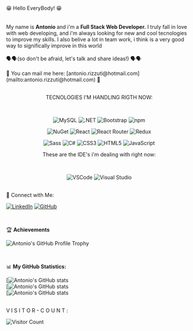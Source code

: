 
<div> 😁 Hello EveryBody! 😁</div>
  <br>
  <br>
 <div> My name is <strong>Antonio </strong> and i'm a <strong>Full Stack Web Developer.</strong> I truly fall in love with web developing, and i'm always looking for new and cool tecnologies to improve my skills. I also belive a lot in team work, i think is a very good way to significally improve in this world  </div>
<br>
🗣️🗣️(so don't be afraid, let's talk and share ideas!) 🗣️🗣️ 
<br> 
<br>
📩 You can mail me here: [antonio.rizzuti@hotmail.com](mailto:antonio.rizzuti@hotmail.com)  📩
<br>
<br>



<p align="center">
  TECNOLOGIES I'M HANDLING RIGTH NOW:
</p>
<br>
<p align="center">
  <img src="https://img.shields.io/badge/MySQL-005C84?style=for-the-badge&logo=mysql&logoColor=white" alt="MySQL" />
  <img src="https://img.shields.io/badge/.NET-512BD4?style=for-the-badge&logo=dotnet&logoColor=white" alt=".NET" />
  <img src="https://img.shields.io/badge/Bootstrap-563D7C?style=for-the-badge&logo=bootstrap&logoColor=white" alt="Bootstrap" />
  <img src="https://img.shields.io/badge/npm-CB3837?style=for-the-badge&logo=npm&logoColor=white" alt="npm" />
</p>
<p align="center"><img src="https://img.shields.io/badge/NuGet-004880?style=for-the-badge&logo=nuget&logoColor=white" alt="NuGet" />
<img src="https://img.shields.io/badge/React-20232A?style=for-the-badge&logo=react&logoColor=61DAFB" alt="React" />
<img src="https://img.shields.io/badge/React_Router-CA4245?style=for-the-badge&logo=react-router&logoColor=white" alt="React Router" />
<img src="https://img.shields.io/badge/Redux-593D88?style=for-the-badge&logo=redux&logoColor=white" alt="Redux" /></p>

<p align="center"><img src="https://img.shields.io/badge/Sass-CC6699?style=for-the-badge&logo=sass&logoColor=white" alt="Sass" />
<img src="https://img.shields.io/badge/C%23-239120?style=for-the-badge&logo=csharp&logoColor=white" alt="C#" />
<img src="https://img.shields.io/badge/CSS3-1572B6?style=for-the-badge&logo=css3&logoColor=white" alt="CSS3" />
<img src="https://img.shields.io/badge/HTML5-E34F26?style=for-the-badge&logo=html5&logoColor=white" alt="HTML5" />
<img src="https://img.shields.io/badge/JavaScript-323330?style=for-the-badge&logo=javascript&logoColor=F7DF1E" alt="JavaScript" /></p>


<p align="center">These are the IDE's i'm dealing with right now:</p>  
<br>
<p align="center">
  <img src="https://img.shields.io/badge/VSCode-0078D4?style=for-the-badge&logo=visual%20studio%20code&logoColor=white" alt="VSCode" />
<img src="https://img.shields.io/badge/Visual_Studio-5C2D91?style=for-the-badge&logo=visual%20studio&logoColor=white" alt="Visual Studio" />
</p>


<br>
🤝 Connect with Me:

[![LinkedIn](https://img.shields.io/badge/-LinkedIn-0077B5?style=flat-square&logo=linkedin&logoColor=white)](https://www.linkedin.com/in/antonio-rizzuti/)
[![GitHub](https://img.shields.io/badge/-GitHub-181717?style=flat-square&logo=github&logoColor=white)](https://github.com/antonio-bit-1109)

<br>

🏆 **Achievements**

![Antonio's GitHub Profile Trophy](https://github-profile-trophy.vercel.app/?username=antonio-bit-1109&theme=matrix)

<br>

📊 **My GitHub Statistics:**

[![Antonio's GitHub stats](https://github-readme-stats.vercel.app/api?username=antonio-bit-1109&show_icons=true&theme=radical&hide_border=true&bg_color=000000&text_color=FFFFFF&icon_color=00FF00&title_color=00FF00) <br>
[![Antonio's GitHub stats](https://github-readme-streak-stats.herokuapp.com/?user=antonio-bit-1109&theme=radical&hide_border=true&background=000000&ring=00FF00&fire=00FF00&currStreakLabel=FFFFFF&sideNums=00FF00&currStreakNum=00FF00&sideLabels=00FF00&dates=FFFFFF)<br>
[![Antonio's GitHub stats](https://github-readme-stats.vercel.app/api/top-langs/?username=antonio-bit-1109&hide=c%23,powershell,Mathematica,Ruby,Objective-C,Objective-C%2b%2b,Cuda&title_color=00FF00&text_color=FFFFFF&icon_color=00FF00&bg_color=000000&langs_count=8&border_color=00FF00&hide_border=true&size_weight=1&count_weight=1)

<br>
V I S I T O R - C O U N T :

![Visitor Count](https://profile-counter.glitch.me/antonio-bit-1109/count.svg)
<br>
